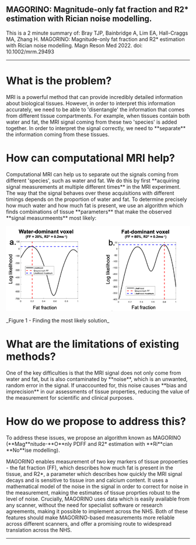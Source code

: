 ## MAGORINO: Magnitude-only fat fraction and R2* estimation with Rician noise modelling.

This is a 2 minute summary of:
Bray TJP, Bainbridge A, Lim EA, Hall-Craggs MA, Zhang H. MAGORINO: Magnitude-only fat fraction and R2* estimation with Rician noise modelling. Magn Reson Med 2022. doi: 10.1002/mrm.29493

<hr>
<h1> What is the problem? </h1>
MRI is a powerful method that can provide incredibly detailed information about biological tissues. However, in order to interpret this information accurately, we need to be able to 'disentangle' the information that comes from different tissue compartments. For example, when tissues contain both water and fat, the MRI signal coming from these two 'species' is added together. In order to interpret the signal correctly, we need to **separate** the information coming from these tissues. 

<h1> How can computational MRI help? </h1>
Computational MRI can help us to separate out the signals coming from different 'species', such as water and fat. We do this by first **acquiring signal measurements at multiple different times** in the MRI experiment. The way that the signal behaves over these acquisitions with different timings depends on the proportion of water and fat. To determine precisely how much water and how much fat is present, we use an algorithm which finds combinations of tissue **parameters** that make the observed **signal measurmeents** most likely:

![My photo](/Images/Fig1c.png)


<figcaption> _Figure 1 - Finding the most likely solution_ </figcaption>

<h1> What are the limitations of existing methods? </h1>
One of the key difficulties is that the MRI signal does not only come from water and fat, but is also contaminated by **noise**, which is an unwanted, random error in the signal. If unaccounted for, this noise causes **bias and imprecision** in our assessments of tissue properties, reducing the value of the measurement for scientific and clinical purposes. 

<h1> How do we propose to address this? </h1>
To address these issues, we propose an algorithm known as MAGORINO (**Mag**nitude-**O**nly PDFF and R2* estimation with **Ri**cian **No**ise modelling). 

MAGORINO enables measurement of two key markers of tissue propoerties - the fat fraction (FF), which describes how much fat is present in the tissue, and R2*, a parameter which describes how quickly the MRI signal decays and is sensitive to tissue iron and calcium content. It uses a mathematical model of the noise in the signal in order to correct for noise in the measurement, making the estimates of tissue proprties robust to the level of noise. Crucially, MAGORINO uses data which is easily available from any scanner, without the need for specialist software or research agreements, making it possible to implement across the NHS. Both of these features should make MAGORINO-based measurements more reliable across different scanners, and offer a promising route to widespread translation across the NHS. 



<hr>

